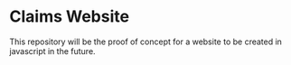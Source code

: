 # Claims Website
 This repository will be the proof of concept for a website to be created in javascript in the future.
